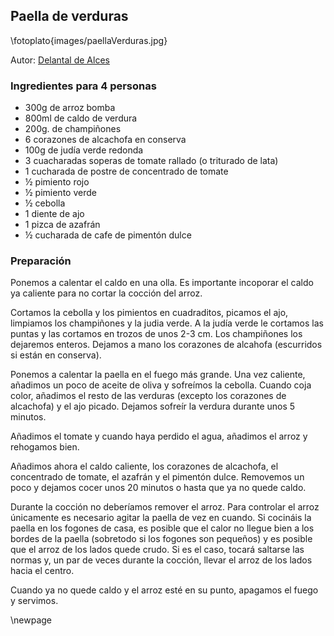 ## Paella de verduras

\fotoplato{images/paellaVerduras.jpg}
 
Autor: [Delantal de Alces](https://delantaldealces.com/paella-de-verduras/)

### Ingredientes para 4 personas

- 300g de arroz bomba
- 800ml de caldo de verdura
- 200g. de champiñones
- 6 corazones de alcachofa en conserva
- 100g de judía verde redonda
- 3 cuacharadas soperas de tomate rallado (o triturado de lata)
- 1 cucharada de postre de concentrado de tomate
- ½ pimiento rojo
- ½ pimiento verde
- ½ cebolla
- 1 diente de ajo
- 1 pizca de azafrán
- ½ cucharada de cafe de pimentón dulce

### Preparación

Ponemos a calentar el caldo en una olla. Es importante incoporar el caldo ya caliente para no cortar la cocción del arroz.

Cortamos la cebolla y los pimientos en cuadraditos, picamos el ajo, limpiamos los champiñones y la judia verde.
A la judía verde le cortamos las puntas y las cortamos en trozos de unos 2-3 cm. Los champiñones los dejaremos enteros.
Dejamos a mano los corazones de alcahofa (escurridos si están en conserva).

Ponemos a calentar la paella en el fuego más grande.
Una vez caliente, añadimos un poco de aceite de oliva y sofreímos la cebolla.
Cuando coja color, añadimos el resto de las verduras (excepto los corazones de alcachofa) y el ajo picado.
Dejamos sofreír la verdura durante unos 5 minutos.

Añadimos el tomate y cuando haya perdido el agua, añadimos el arroz y rehogamos bien.

Añadimos ahora el caldo caliente, los corazones de alcachofa, el concentrado de tomate, el azafrán y el pimentón dulce.
Removemos un poco y dejamos cocer unos 20 minutos o hasta que ya no quede caldo.

Durante la cocción no deberíamos remover el arroz.
Para controlar el arroz únicamente es necesario agitar la paella de vez en cuando.
Si cocináis la paella en los fogones de casa, es posible que el calor no llegue bien a los bordes de la paella (sobretodo si los fogones son pequeños) y es posible que el arroz de los lados quede crudo.
Si es el caso, tocará saltarse las normas y, un par de veces durante la cocción, llevar el arroz de los lados hacia el centro.

Cuando ya no quede caldo y el arroz esté en su punto, apagamos el fuego y servimos.


\newpage
